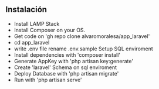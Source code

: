<h2>Instalación</h2>
<ul>
    <li>Install LAMP Stack</li>
    <li>Install Composer on your OS.</li>
    <li>Get code on 'gh repo clone alvaromoralesa/app_laravel'</li>
    <li>cd app_laravel</li>
    <li>write .env file rename .env.sample Setup SQL enviroment</li>
    <li>Install dependencies with 'composer install'</li>
    <li>Generate AppKey with 'php artisan key:generate'</li>
    <li>Create 'laravel' Schema on sql enviroment</li>
    <li>Deploy Database with 'php artisan migrate'</li>
    <li>Run with 'php artisan serve'</li>
</ul>
